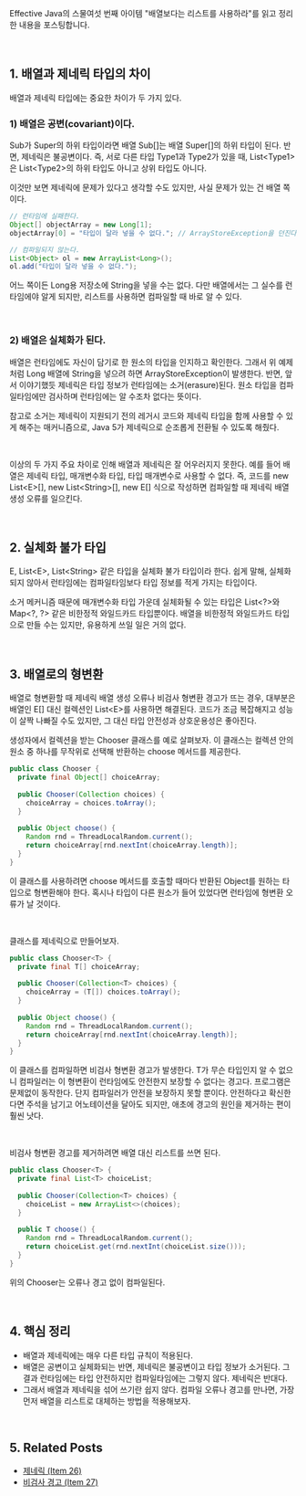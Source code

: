 Effective Java의 스물여섯 번째 아이템 "배열보다는 리스트를 사용하라"를 읽고 정리한 내용을 포스팅합니다.

<br>

## 1. 배열과 제네릭 타입의 차이

배열과 제네릭 타입에는 중요한 차이가 두 가지 있다.

### 1) 배열은 공변(covariant)이다.

Sub가 Super의 하위 타입이라면 배열 Sub[]는 배열 Super[]의 하위 타입이 된다. 반면, 제네릭은 불공변이다. 즉, 서로 다른 타입 Type1과 Type2가 있을 때, List\<Type1\>은 List\<Type2\>의 하위 타입도 아니고 상위 타입도 아니다. 

이것만 보면 제네릭에 문제가 있다고 생각할 수도 있지만, 사실 문제가 있는 건 배열 쪽이다. 

```java
// 런타임에 실패한다.
Object[] objectArray = new Long[1];
objectArray[0] = "타입이 달라 넣을 수 없다."; // ArrayStoreException을 던진다.
```

```java
// 컴파일되지 않는다.
List<Object> ol = new ArrayList<Long>();
ol.add("타입이 달라 넣을 수 없다.");
```

어느 쪽이든 Long용 저장소에 String을 넣을 수는 없다. 다만 배열에서는 그 실수를 런타임에야 알게 되지만, 리스트를 사용하면 컴파일할 때 바로 알 수 있다. 

<br>

### 2) 배열은 실체화가 된다.

배열은 런타임에도 자신이 담기로 한 원소의 타입을 인지하고 확인한다. 그래서 위 예제처럼 Long 배열에 String을 넣으려 하면 ArrayStoreException이 발생한다. 반면, 앞서 이야기했듯 제네릭은 타입 정보가 런타임에는 소거(erasure)된다. 원소 타입을 컴파일타임에만 검사하며 런타임에는 알 수조차 없다는 뜻이다. 

참고로 소거는 제네릭이 지원되기 전의 레거시 코드와 제네릭 타입을 함께 사용할 수 있게 해주는 매커니즘으로, Java 5가 제네릭으로 순조롭게 전환될 수 있도록 해줬다.

<br>

이상의 두 가지 주요 차이로 인해 배열과 제네릭은 잘 어우러지지 못한다. 예를 들어 배열은 제네릭 타입, 매개변수화 타입, 타입 매개변수로 사용할 수 없다. 즉, 코드를 new List\<E\>[], new List\<String\>[], new E[] 식으로 작성하면 컴파일할 때 제네릭 배열 생성 오류를 일으킨다. 

<br>

## 2. 실체화 불가 타입

E, List\<E\>, List\<String\> 같은 타입을 실체화 불가 타입이라 한다. 쉽게 말해, 실체화되지 않아서 런타임에는 컴파일타임보다 타입 정보를 적게 가지는 타입이다.

소거 메커니즘 때문에 매개변수화 타입 가운데 실체화될 수 있는 타입은 List\<?\>와 Map\<?, ?\> 같은 비한정적 와일드카드 타입뿐이다. 배열을 비한정적 와일드카드 타입으로 만들 수는 있지만, 유용하게 쓰일 일은 거의 없다.

<br>

## 3. 배열로의 형변환

배열로 형변환할 때 제네릭 배열 생성 오류나 비검사 형변환 경고가 뜨는 경우, 대부분은 배열인 E[] 대신 컬렉션인 List\<E\>를 사용하면 해결된다. 코드가 조금 복잡해지고 성능이 살짝 나빠질 수도 있지만, 그 대신 타입 안전성과 상호운용성은 좋아진다.

생성자에서 컬렉션을 받는 Chooser 클래스를 예로 살펴보자. 이 클래스는 컬렉션 안의 원소 중 하나를 무작위로 선택해 반환하는 choose 메서드를 제공한다.

```java
public class Chooser {
  private final Object[] choiceArray;
  
  public Chooser(Collection choices) {
    choiceArray = choices.toArray();
  }
  
  public Object choose() {
    Random rnd = ThreadLocalRandom.current();
    return choiceArray[rnd.nextInt(choiceArray.length)];
  }
}
```

이 클래스를 사용하려면 choose 메서드를 호출할 때마다 반환된 Object를 원하는 타입으로 형변환해야 한다. 혹시나 타입이 다른 원소가 들어 있었다면 런타임에 형변환 오류가 날 것이다.

<br>

클래스를 제네릭으로 만들어보자.

```java
public class Chooser<T> {
  private final T[] choiceArray;
  
  public Chooser(Collection<T> choices) {
    choiceArray = (T[]) choices.toArray();
  }
  
  public Object choose() {
    Random rnd = ThreadLocalRandom.current();
    return choiceArray[rnd.nextInt(choiceArray.length)];
  }
}
```

이 클래스를 컴파일하면 비검사 형변환 경고가 발생한다. T가 무슨 타입인지 알 수 없으니 컴파일러는 이 형변환이 런타임에도 안전한지 보장할 수 없다는 경고다. 프로그램은 문제없이 동작한다. 단지 컴파일러가 안전을 보장하지 못할 뿐이다. 안전하다고 확신한다면 주석을 남기고 어노테이션을 달아도 되지만, 애초에 경고의 원인을 제거하는 편이 훨씬 낫다.

<br>

비검사 형변환 경고를 제거하려면 배열 대신 리스트를 쓰면 된다.

```java
public class Chooser<T> {
  private final List<T> choiceList;
  
  public Chooser(Collection<T> choices) {
    choiceList = new ArrayList<>(choices);
  }
  
  public T choose() {
    Random rnd = ThreadLocalRandom.current();
    return choiceList.get(rnd.nextInt(choiceList.size()));
  }
}
```

위의 Chooser는 오류나 경고 없이 컴파일된다.

<br>

## 4. 핵심 정리

- 배열과 제네릭에는 매우 다른 타입 규칙이 적용된다. 
- 배열은 공변이고 실체화되는 반면, 제네릭은 불공변이고 타입 정보가 소거된다. 그 결과 런타임에는 타입 안전하지만 컴파일타임에는 그렇지 않다. 제네릭은 반대다.
- 그래서 배열과 제네릭을 섞어 쓰기란 쉽지 않다. 컴파일 오류나 경고를 만나면, 가장 먼저 배열을 리스트로 대체하는 방법을 적용해보자.

<br>

## 5. Related Posts

- [제네릭 (Item 26)](https://heung27.github.io/posts/item-26-%EB%A1%9C-raw-%ED%83%80%EC%9E%85%EC%9D%80-%EC%82%AC%EC%9A%A9%ED%95%98%EC%A7%80-%EB%A7%90%EB%9D%BC/)
- [비검사 경고 (Item 27)](https://heung27.github.io/posts/item-27-%EB%B9%84%EA%B2%80%EC%82%AC-%EA%B2%BD%EA%B3%A0%EB%A5%BC-%EC%A0%9C%EA%B1%B0%ED%95%98%EB%9D%BC/)
